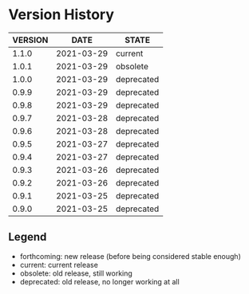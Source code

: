 
Version History
===============

| VERSION | DATE       | STATE       |
| ------- | ---------- | ----------- |
| 1.1.0   | 2021-03-29 | current     |
| 1.0.1   | 2021-03-29 | obsolete    |
| 1.0.0   | 2021-03-29 | deprecated  |
| 0.9.9   | 2021-03-29 | deprecated  |
| 0.9.8   | 2021-03-29 | deprecated  |
| 0.9.7   | 2021-03-28 | deprecated  |
| 0.9.6   | 2021-03-28 | deprecated  |
| 0.9.5   | 2021-03-27 | deprecated  |
| 0.9.4   | 2021-03-27 | deprecated  |
| 0.9.3   | 2021-03-26 | deprecated  |
| 0.9.2   | 2021-03-26 | deprecated  |
| 0.9.1   | 2021-03-25 | deprecated  |
| 0.9.0   | 2021-03-25 | deprecated  |

Legend
------

- forthcoming: new release (before being considered stable enough)
- current:     current release
- obsolete:    old release, still working
- deprecated:  old release, no longer working at all

